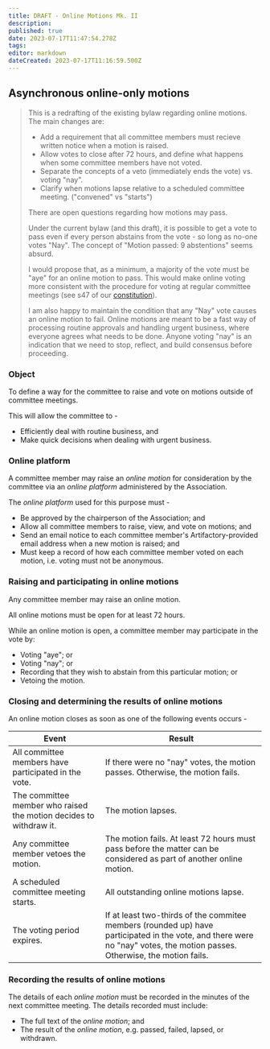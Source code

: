 ```yaml
---
title: DRAFT - Online Motions Mk. II
description: 
published: true
date: 2023-07-17T11:47:54.278Z
tags: 
editor: markdown
dateCreated: 2023-07-17T11:16:59.500Z
---
```


## Asynchronous online-only motions

> This is a redrafting of the existing bylaw regarding online motions.
> The main changes are:
> - Add a requirement that all committee members must recieve written notice when a motion is raised.
> - Allow votes to close after 72 hours, and define what happens when some committee members have not voted.
> - Separate the concepts of a veto (immediately ends the vote) vs. voting "nay".
> - Clarify when motions lapse relative to a scheduled committee meeting. ("convened" vs "starts")
>
> There are open questions regarding how motions may pass.
>
> Under the current bylaw (and this draft), it is possible to get a vote to pass even if every person abstains from the vote - so long as no-one votes "Nay". The concept of "Motion passed: 9 abstentions" seems absurd.
> 
> I would propose that, as a minimum, a majority of the vote must be "aye" for an online motion to pass. This would make online voting more consistent with the procedure for voting at regular committee meetings (see s47 of our [constitution](/constitution)).
>
> I am also happy to maintain the condition that any "Nay" vote causes an online motion to fail. Online motions are meant to be a fast way of processing routine approvals and handling urgent business, where everyone agrees what needs to be done. Anyone voting "nay" is an indication that we need to stop, reflect, and build consensus before proceeding.

### Object

To define a way for the committee to raise and vote on motions outside of committee meetings.

This will allow the committee to - 

- Efficiently deal with routine business, and
- Make quick decisions when dealing with urgent business.

### Online platform

A committee member may raise an *online motion* for consideration by the committee via an *online platform* administered by the Association.

The *online platform* used for this purpose must -
- Be approved by the chairperson of the Association; and
- Allow all committee members to raise, view, and vote on motions; and
- Send an email notice to each committee member's Artifactory-provided email address when a new motion is raised; and
- Must keep a record of how each committee member voted on each motion, i.e. voting must not be anonymous.

### Raising and participating in online motions

Any committee member may raise an online motion.

All online motions must be open for at least 72 hours.

While an online motion is open, a committee member may participate in the vote by:
- Voting "aye"; or
- Voting "nay"; or
- Recording that they wish to abstain from this particular motion; or
- Vetoing the motion.

### Closing and determining the results of online motions

An online motion closes as soon as one of the following events occurs -

| Event | Result |
| ----- | ------ |
| All committee members have participated in the vote. | If there were no "nay" votes, the motion passes. Otherwise, the motion fails. |
| The committee member who raised the motion decides to withdraw it. | The motion lapses. |
| Any committee member vetoes the motion. | The motion fails. At least 72 hours must pass before the matter can be considered as part of another online motion. |
| A scheduled committee meeting starts. | All outstanding online motions lapse. |
| The voting period expires. | If at least two-thirds of the commitee members (rounded up) have participated in the vote, and there were no "nay" votes, the motion passes. Otherwise, the motion fails. |

### Recording the results of online motions

The details of each *online motion* must be recorded in the minutes of the next committee meeting. The details recorded must include:
- The full text of the *online motion*; and
- The result of the *online motion*, e.g. passed, failed, lapsed, or withdrawn.